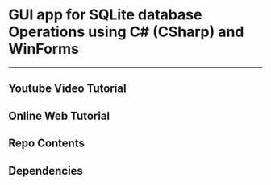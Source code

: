 # GUI app for SQLite database Operations using C# (CSharp) and WinForms
--------------------------------------------------------------------------
## Youtube Video Tutorial
## Online Web Tutorial
## Repo Contents
## Dependencies

 
